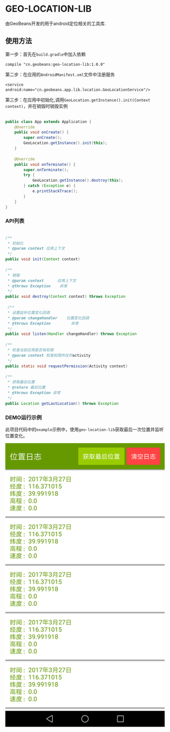 # GEO-LOCATION-LIB

由GeoBeans开发的用于android定位相关的工具库.

## 使用方法

第一步：首先在`build.gradle`中加入依赖

```
compile "cn.geobeans:geo-location-lib:1.0.0"
```

第二步：在应用的`AndroidManifest.xml`文件中注册服务

```
<service android:name="cn.geobeans.app.lib.location.GeoLocationService"/>
```

第三步：在应用中初始化,调用`GeoLocation.getInstance().init(Context context)`，并在销毁时销毁实例

```java

public class App extends Application {
    @Override
    public void onCreate() {
        super.onCreate();
        GeoLocation.getInstance().init(this);
    }

    @Override
    public void onTerminate() {
        super.onTerminate();
        try {
            GeoLocation.getInstance().destroy(this);
        } catch (Exception e) {
            e.printStackTrace();
        }
    }
}
```

### API列表

```java

/**
 * 初始化
 * @param context 应用上下文
 */
public void init(Context context)

/**
 * 销毁
 * @param context      应用上下文
 * @throws Exception    异常
 */
public void destroy(Context context) throws Exception 

 /**
 * 设置监听位置变化回调
 * @param changeHandler    位置变化回调
 * @throws Exception         异常
 */
public void listen(Handler changeHandler) throws Exception

/**
 * 检查当前应用是否有权限
 * @param context 检查权限所在的activity
 */
public static void requestPermission(Activity context)

/**
 * 获取最后位置
 * @return 最后位置
 * @throws Exception 异常
 */
public Location getLastLocation() throws Exception

```

### DEMO运行示例

此项目代码中的`example`示例中，使用`geo-location-lib`获取最后一次位置并监听位置变化。

<img src="./screenshot.png" />


